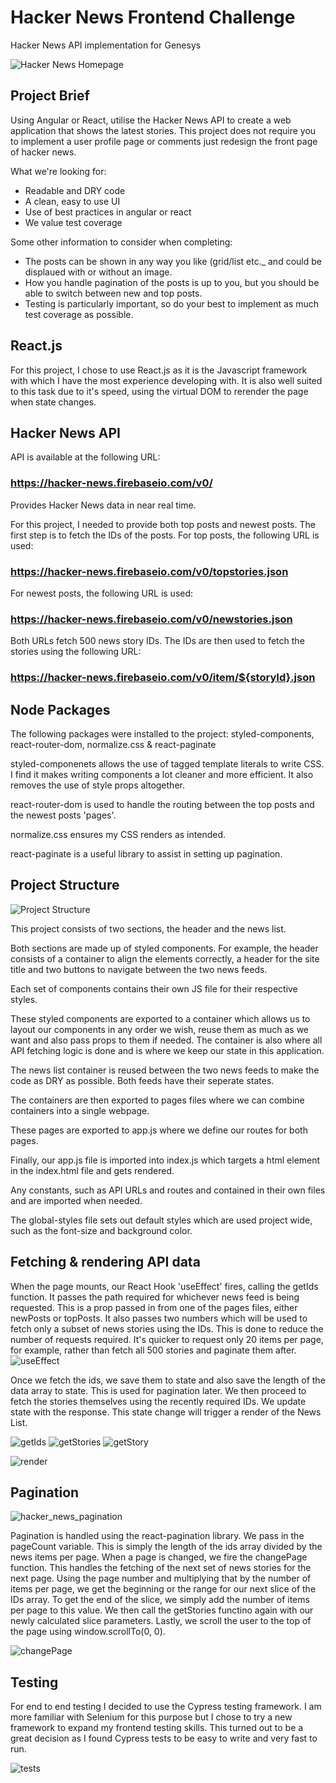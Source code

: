 # Hacker News Frontend Challenge
Hacker News API implementation for Genesys

![Hacker News Homepage](/public/screenshots/hacker_news.png?raw=true)

## Project Brief

Using Angular or React, utilise the Hacker News API to create a web application that shows the latest stories. This project does not require you to implement a user profile page or comments just redesign the front page of hacker news.

What we're looking for:
* Readable and DRY code
* A clean, easy to use UI
* Use of best practices in angular or react
* We value test coverage

Some other information to consider when completing:
* The posts can be shown in any way you like (grid/list etc._ and could be displaued with or without an image.
* How you handle pagination of the posts is up to you, but you should be able to switch between new and top posts.
* Testing is particularly important, so do your best to implement as much test coverage as possible.

## React.js
For this project, I chose to use React.js as it is the Javascript framework with which I have the most experience developing with. 
It is also well suited to this task due to it's speed, using the virtual DOM to rerender the page when state changes.

## Hacker News API

API is available at the following URL: 
### https://hacker-news.firebaseio.com/v0/
Provides Hacker News data in near real time.

For this project, I needed to provide both top posts and newest posts.
The first step is to fetch the IDs of the posts.
For top posts, the following URL is used:
### https://hacker-news.firebaseio.com/v0/topstories.json
For newest posts, the following URL is used:
### https://hacker-news.firebaseio.com/v0/newstories.json

Both URLs fetch 500 news story IDs.
The IDs are then used to fetch the stories using the following URL:
### https://hacker-news.firebaseio.com/v0/item/${storyId}.json

## Node Packages 
The following packages were installed to the project:
styled-components, react-router-dom, normalize.css & react-paginate

styled-componenets allows the use of tagged template literals to write CSS. I find it makes writing components a lot cleaner and more efficient. 
It also removes the use of style props altogether.

react-router-dom is used to handle the routing between the top posts and the newest posts 'pages'.

normalize.css ensures my CSS renders as intended.

react-paginate is a useful library to assist in setting up pagination.

## Project Structure
![Project Structure](/public/screenshots/project_structure.png?raw=true)

This project consists of two sections, the header and the news list.

Both sections are made up of styled components. 
For example, the header consists of a container to align the elements correctly, a header for the site title and two buttons to navigate between the two news feeds.

Each set of components contains their own JS file for their respective styles.

These styled components are exported to a container which allows us to layout our components in any order we wish, reuse them as much as we want and also pass props to them if needed. The container is also where all API fetching logic is done and is where we keep our state in this application.

The news list container is reused between the two news feeds to make the code as DRY as possible. Both feeds have their seperate states.

The containers are then exported to pages files where we can combine containers into a single webpage.

These pages are exported to app.js where we define our routes for both pages.

Finally, our app.js file is imported into index.js which targets a html element in the index.html file and gets rendered.

Any constants, such as API URLs and routes and contained in their own files and are imported when needed.

The global-styles file sets out default styles which are used project wide, such as the font-size and background color.

## Fetching & rendering API data
When the page mounts, our React Hook 'useEffect' fires, calling the getIds function. It passes the path required for whichever news feed is being requested. This is a prop passed in from one of the pages files, either newPosts or topPosts. It also passes two numbers which will be used to fetch only a subset of news stories using the IDs. This is done to reduce the number of requests required. It's quicker to request only 20 items per page, for example, rather than fetch all 500 stories and paginate them after.
![useEffect](/public/screenshots/useEffect.png?raw=true)

Once we fetch the ids, we save them to state and also save the length of the data array to state. This is used for pagination later. We then proceed to fetch the stories themselves using the recently required IDs. We update state with the response. This state change will trigger a render of the News List.

![getIds](/public/screenshots/getIds.png?raw=true)
![getStories](/public/screenshots/getStories.png?raw=true)
![getStory](/public/screenshots/getStory.png?raw=true)

![render](/public/screenshots/render.png?raw=true)

## Pagination
![hacker_news_pagination](/public/screenshots/hacker_news_pagination.png?raw=true)

Pagination is handled using the react-pagination library. We pass in the pageCount variable. This is simply the length of the ids array divided by the news items per page. When a page is changed, we fire the changePage function. This handles the fetching of the next set of news stories for the next page. Using the page number and multiplying that by the number of items per page, we get the beginning or the range for our next slice of the IDs array. To get the end of the slice, we simply add the number of items per page to this value. We then call the getStories functino again with our newly calculated slice parameters. Lastly, we scroll the user to the top of the page using window.scrollTo(0, 0).

![changePage](/public/screenshots/changePage.png?raw=true)

## Testing
For end to end testing I decided to use the Cypress testing framework. I am more familiar with Selenium for this purpose but I chose to try a new framework to expand my frontend testing skills. This turned out to be a great decision as I found Cypress tests to be easy to write and very fast to run.

![tests](/public/screenshots/tests.png?raw=true)
